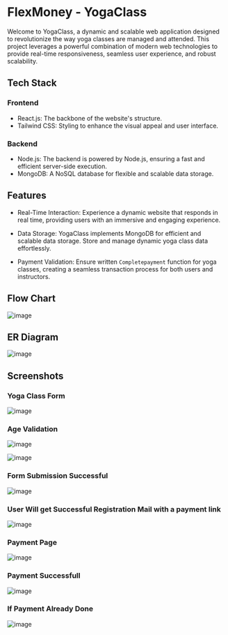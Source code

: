 # FlexMoney - YogaClass
Welcome to YogaClass, a dynamic and scalable web application designed to revolutionize the way yoga classes are managed and attended. This project leverages a powerful combination of modern web technologies to provide real-time responsiveness, seamless user experience, and robust scalability.

## Tech Stack
### Frontend
- React.js: The backbone of the website's structure.
- Tailwind CSS: Styling to enhance the visual appeal and user interface.

### Backend
- Node.js: The backend is powered by Node.js, ensuring a fast and efficient server-side execution.
- MongoDB: A NoSQL database for flexible and scalable data storage.

## Features
- Real-Time Interaction: Experience a dynamic website that responds in real time, providing users with an immersive and engaging experience.

- Data Storage: YogaClass implements MongoDB for efficient and scalable data storage. Store and manage dynamic yoga class data effortlessly.

- Payment Validation: Ensure written `Completepayment` function for yoga classes, creating a seamless transaction process for both users and instructors.

## Flow Chart
![image](https://github.com/Pranshu321/flexMoney-Yogaclass/assets/86917304/330de21a-6e04-4a4b-999f-e1a3a43346c2)

## ER Diagram
![image](https://github.com/Pranshu321/flexMoney-Yogaclass/assets/86917304/c8b207a1-5cb7-4249-8fd0-a53e271bbf21)


## Screenshots

### Yoga Class Form
![image](https://github.com/Pranshu321/flexMoney-Yogaclass/assets/86917304/23cc8d01-986f-43bb-8108-939221d36a2c)

### Age Validation
![image](https://github.com/Pranshu321/flexMoney-Yogaclass/assets/86917304/5671cea8-afe8-4873-930a-5c83f2ab2696)

![image](https://github.com/Pranshu321/flexMoney-Yogaclass/assets/86917304/170dec4c-6234-477d-bfd5-a6f365298f2e)

### Form Submission Successful
![image](https://github.com/Pranshu321/flexMoney-Yogaclass/assets/86917304/f673cf34-5133-4fd2-bbec-75e3d5bd68e1)

### User Will get Successful Registration Mail with a payment link
![image](https://github.com/Pranshu321/flexMoney-Yogaclass/assets/86917304/cbda5e5b-5195-4221-bc98-7e436496fead)

### Payment Page
![image](https://github.com/Pranshu321/flexMoney-Yogaclass/assets/86917304/c2cb7ffb-d6d2-4efe-a733-9e5dad0da3b7)

### Payment Successfull
![image](https://github.com/Pranshu321/flexMoney-Yogaclass/assets/86917304/adc34b38-961b-470f-8be9-7536afffef10)

### If Payment Already Done
![image](https://github.com/Pranshu321/flexMoney-Yogaclass/assets/86917304/2392ce7a-827f-42fb-aa53-b4a398d328ff)
